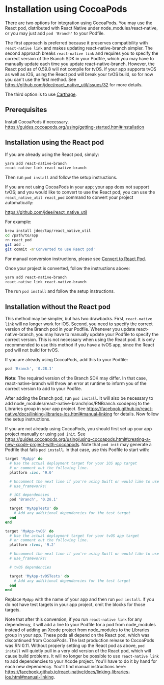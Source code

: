# Installation using CocoaPods

There are two options for integration using CocoaPods. You may use the React
pod, distributed with React Native under node_modules/react-native, or you
may just add `pod 'Branch'` to your Podfile.

The first approach is preferred because it preserves compatibility with
`react-native link` and makes updating react-native-branch simpler.
The second approach breaks `react-native link` and requires you to specify
the correct version of the Branch SDK in your Podfile, which you may have
to manually update each time you update react-native-branch.
However, the React pod as of 0.59.8 will not compile for tvOS. If your app
supports tvOS as well as iOS, using the React pod will break your tvOS build,
so for now you can't use the first method. See
https://github.com/jdee/react_native_util/issues/32 for more details.

The third option is to use [Carthage](./carthage.md).

## Prerequisites

Install CocoaPods if necessary.
https://guides.cocoapods.org/using/getting-started.html#installation

## Installation using the React pod

If you are already using the React pod, simply:

```bash
yarn add react-native-branch
react-native link react-native-branch
```

Then run `pod install` and follow the setup instructions.

If you are not using CocoaPods in your app; your app does not support tvOS;
and you would like to convert to use the React pod, you can use the
`react_native_util react_pod` command to convert your project automatically:

https://github.com/jdee/react_native_util

For example:
```bash
brew install jdee/tap/react_native_util
cd /path/to/app
rn react_pod
git add .
git commit -m'Converted to use React pod'
```

For manual conversion instructions, please see
[Convert to React Pod](./convert-to-react-pod.md).

Once your project is converted, follow the instructions above:
```bash
yarn add react-native-branch
react-native link react-native-branch
```

The run `pod install` and follow the setup instructions.

## Installation without the React pod

This method may be simpler, but has two drawbacks. First, `react-native link`
will no longer work for iOS. Second, you need to specify the correct version of the
Branch pod in your Podfile. Whenever you update react-native-branch, you may
have to manually update your Podfile to specify the correct version. This is
not necessary when using the React pod. It is only recommended to use this
method if you have a tvOS app, since the React pod will not build for tvOS.

If you are already using CocoaPods, add this to your Podfile:

```Ruby
pod 'Branch', '0.28.1'
```

**Note:** The required version of the Branch SDK may differ. In that case,
react-native-branch will throw an error at runtime to inform you of the
correct version to add to your Podfile.

After adding the Branch pod, run `pod install`. It will also be necessary to
add node_modules/react-native-branch/ios/RNBranch.xcodeproj to the Libraries
group in your app project. See
https://facebook.github.io/react-native/docs/linking-libraries-ios.html#manual-linking
for details. Now follow the setup instructions.

If you are not already using CocoaPods, you should first set up your app project
manually or using `pod init`. See
https://guides.cocoapods.org/using/using-cocoapods.html#creating-a-new-xcode-project-with-cocoapods.
Note that `pod init` may generate a Podfile that fails `pod install`. In that
case, use this Podfile to start with:

```Ruby
target 'MyApp' do
  # Use the actual deployment target for your iOS app target
  # or comment out the following line.
  platform :ios, '9.0'

  # Uncomment the next line if you're using Swift or would like to use dynamic frameworks
  # use_frameworks!

  # iOS dependencies
  pod 'Branch', '0.28.1'

  target 'MyAppTests' do
    # Add any additional dependencies for the test target
  end
end

target 'MyApp-tvOS' do
  # Use the actual deployment target for your tvOS app target
  # or comment out the following line.
  platform :tvos, '9.2'

  # Uncomment the next line if you're using Swift or would like to use dynamic frameworks
  # use_frameworks!

  # tvOS dependencies

  target 'MyApp-tvOSTests' do
    # Add any additional dependencies for the test target
  end
end
```

Replace `MyApp` with the name of your app and then run `pod install`. If you do
not have test targets in your app project, omit the blocks for those targets.

Note that after this conversion, if you run `react-native link` for any
dependency, it will add a line to your Podfile for a pod from node_modules
instead of adding an Xcode project from node_modules to the Libraries group
in your app. These pods all depend on the React pod, which was discontinued
from CocoaPods. The last production release to CocoaPods was RN 0.11. Without
properly setting up the React pod as above, `pod install` will quietly pull in
a very old version of the React pod, which will cause build problems. It will
no longer be possible to use `react-native link` to add dependencies to your
Xcode project. You'll have to do it by hand for each new dependency. You'll
find manual instructions here:
https://facebook.github.io/react-native/docs/linking-libraries-ios.html#manual-linking.
